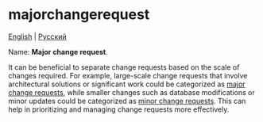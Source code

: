 # majorchangerequest

[English](majorchangerequest.md) | [Русский](majorchangerequest.ru.md)

Name: **Major change request**.

It can be beneficial to separate change requests based on the scale of changes required. 
For example, large-scale change requests that involve architectural solutions or significant work could be categorized as [major change requests](../admin/majorchangerequest.md), while smaller changes such as database modifications or minor updates could be categorized as [minor change requests](../admin/minorchangerequest.md). 
This can help in prioritizing and managing change requests more effectively.
